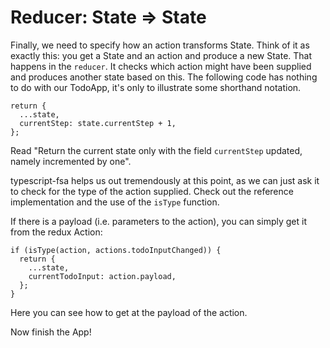# Reducer: State ⇒ State

Finally, we need to specify how an action transforms State. Think of it as exactly this: you get a State
and an action and produce a new State. That happens in the `reducer`. It checks which action
might have been supplied and produces another state based on this. The
following code has nothing to do with our TodoApp, it's only to illustrate some shorthand notation.

```
return {
  ...state,
  currentStep: state.currentStep + 1,
};
```

Read "Return the current state only with the field `currentStep` updated, namely incremented by one".

typescript-fsa helps us out tremendously at this point, as we can just ask it to check for the type of the
action supplied. Check out the reference implementation and the use of the `isType` function.

If there is a payload (i.e. parameters to the action), you can simply get it from the redux Action:

```
if (isType(action, actions.todoInputChanged)) {
  return {
    ...state,
    currentTodoInput: action.payload,
  };
}
```

Here you can see how to get at the payload of the action.

Now finish the App!
